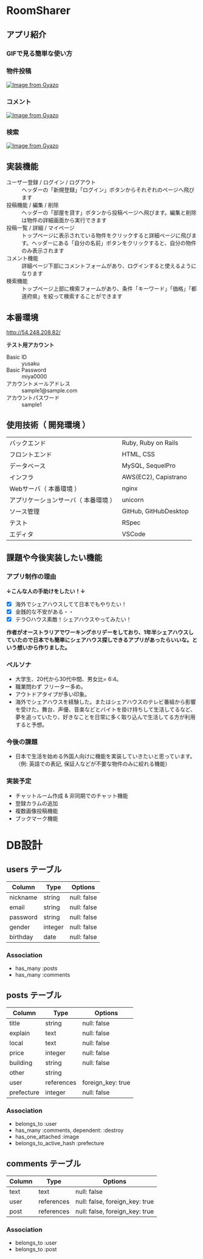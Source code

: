 # RoomSharer

## アプリ紹介

### GIFで見る簡単な使い方
### 物件投稿
[![Image from Gyazo](https://i.gyazo.com/c2ac1acb7cd230a778f00e7e6d3ab430.gif)](https://gyazo.com/c2ac1acb7cd230a778f00e7e6d3ab430)

### コメント
[![Image from Gyazo](https://i.gyazo.com/ed11b14f8f5aaaf01fcc60dda6edb9c7.gif)](https://gyazo.com/ed11b14f8f5aaaf01fcc60dda6edb9c7)

### 検索
[![Image from Gyazo](https://i.gyazo.com/da61d82374ab6e33b2e2cf8e791ddc81.gif)](https://gyazo.com/da61d82374ab6e33b2e2cf8e791ddc81)


## 実装機能

<dl>
  <dt>ユーザー登録 / ログイン / ログアウト</dt>
    <dd>ヘッダーの「新規登録」「ログイン」ボタンからそれぞれのページへ飛びます</dd>
  <dt>投稿機能 / 編集 / 削除</dt>
    <dd>ヘッダーの「部屋を貸す」ボタンから投稿ページへ飛びます。編集と削除は物件の詳細画面から実行できます</dd>
  <dt>投稿一覧 / 詳細 / マイページ</dt>
    <dd>トップページに表示されている物件をクリックすると詳細ページに飛びます。ヘッダーにある「自分の名前」ボタンをクリックすると、自分の物件のみ表示されます</dd>
  <dt>コメント機能</dt>
    <dd>詳細ページ下部にコメントフォームがあり、ログインすると使えるようになります</dd>
  <dt>検索機能</dt>
    <dd>トップページ上部に検索フォームがあり、条件「キーワード」「価格」「都道府県」を絞って検索することができます</dd>
</dl>


## 本番環境
http://54.248.208.82/

**テスト用アカウント**
<dl>
  <dt>Basic ID</dt>
  <dd>yusaku</dd>
  <dt>Basic Password</dt>
  <dd>miya0000</dd>
  <dt>アカウントメールアドレス</dt>
  <dd>sample1@sample.com</dd>
  <dt>アカウントパスワード</dt>
  <dd>sample1</dd>
</dl>


## 使用技術（ 開発環境 ）
|                                |                      |
| ------------------------------ | -------------------- |
| バックエンド                     | Ruby, Ruby on Rails  |
| フロントエンド                   | HTML, CSS            |
| データベース                     | MySQL, SequelPro     |
| インフラ                        | AWS(EC2), Capistrano  |
| Webサーバ（ 本番環境 ）           | nginx                 |
| アプリケーションサーバ（ 本番環境 ） | unicorn               |
| ソース管理                       | GitHub, GitHubDesktop |
| テスト                          | RSpec                 |
| エディタ                        | VSCode                |

## 課題や今後実装したい機能

### アプリ制作の理由

**↓こんな人の手助けをしたい！↓**
- [x] 海外でシェアハウスしてて日本でもやりたい！
- [x] 金銭的な不安がある・・
- [x] テラ○ハウス素敵！シェアハウスやってみたい！

**作者がオーストラリアでワーキングホリデーをしており、1年半シェアハウスしていたので日本でも簡単にシェアハウス探しできるアプリがあったらいいな。という想いから作りました。**



### ペルソナ
- 大学生、20代から30代中間、男女比= 6:4。
- 職業問わず フリーター多め。
- アウトドアタイプが多い印象。
- 海外でシェアハウスを経験した。またはシェアハウスのテレビ番組から影響を受けた。舞台、声優、音楽などとバイトを掛け持ちして生活してるなど、夢を追っていたり、好きなことを日常に多く取り込んで生活してる方が利用すると予想。

### 今後の課題
- 日本で生活を始める外国人向けに機能を実装していきたいと思っています。（例: 英語での表記, 保証人などが不要な物件のみに絞れる機能）

### 実装予定
- チャットルーム作成 & 非同期でのチャット機能
- 登録カラムの追加
- 複数画像投稿機能
- ブックマーク機能


# DB設計

## users テーブル

| Column           | Type   | Options     |
| ---------------- | ------ | ----------- |
| nickname         | string | null: false |
| email            | string | null: false |
| password         | string | null: false |
| gender           | integer| null: false |
| birthday         | date   | null: false |

### Association

- has_many :posts
- has_many :comments


## posts テーブル

| Column        | Type       | Options                        |
| ------------- | ---------- | ------------------------------ |
| title         | string     | null: false                    |
| explain       | text       | null: false                    |
| local         | text       | null: false                    |
| price         | integer    | null: false                    |
| building      | string     | null: false                    |
| other         | string     |                                |
| user          | references | foreign_key: true              |
| prefecture    | integer    | null: false                    |


### Association

- belongs_to :user
- has_many :comments, dependent: :destroy
- has_one_attached :image
- belongs_to_active_hash :prefecture


## comments テーブル

| Column        | Type       | Options                        |
| ------------- | ---------- | ------------------------------ |
| text          | text       | null: false                    |
| user          | references | null: false, foreign_key: true |
| post          | references | null: false, foreign_key: true |

### Association

- belongs_to :user
- belongs_to :post
